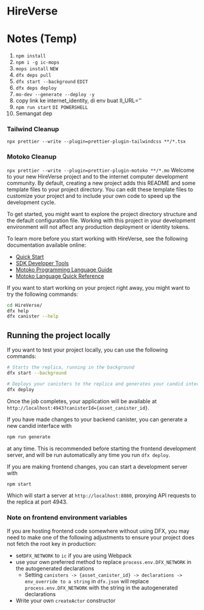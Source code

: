 # HireVerse

# Notes (Temp)

1. ``npm install``
2. ``npm i -g ic-mops``
3. ``mops install`` ``NEW``
4. ``dfx deps pull``
5. ``dfx start --background`` ``EDIT``
6. ``dfx deps deploy``
7. ``mo-dev --generate --deploy -y``
8. copy link ke internet_identity, di env buat II_URL='<link>'
9. ``npm run start`` ``DI POWERSHELL``
10. Semangat dep

### Tailwind Cleanup

``npx prettier --write --plugin=prettier-plugin-tailwindcss **/*.tsx``

### Motoko Cleanup

``npx prettier --write --plugin=prettier-plugin-motoko **/*.mo``
Welcome to your new HireVerse project and to the internet computer development community. By default, creating a new
project adds this README and some template files to your project directory. You can edit these template files to
customize your project and to include your own code to speed up the development cycle.

To get started, you might want to explore the project directory structure and the default configuration file. Working
with this project in your development environment will not affect any production deployment or identity tokens.

To learn more before you start working with HireVerse, see the following documentation available online:

- [Quick Start](https://internetcomputer.org/docs/current/developer-docs/setup/deploy-locally)
- [SDK Developer Tools](https://internetcomputer.org/docs/current/developer-docs/setup/install)
- [Motoko Programming Language Guide](https://internetcomputer.org/docs/current/motoko/main/motoko)
- [Motoko Language Quick Reference](https://internetcomputer.org/docs/current/motoko/main/language-manual)

If you want to start working on your project right away, you might want to try the following commands:

```bash
cd HireVerse/
dfx help
dfx canister --help
```

## Running the project locally

If you want to test your project locally, you can use the following commands:

```bash
# Starts the replica, running in the background
dfx start --background

# Deploys your canisters to the replica and generates your candid interface
dfx deploy
```

Once the job completes, your application will be available at `http://localhost:4943?canisterId={asset_canister_id}`.

If you have made changes to your backend canister, you can generate a new candid interface with

```bash
npm run generate
```

at any time. This is recommended before starting the frontend development server, and will be run automatically any time
you run `dfx deploy`.

If you are making frontend changes, you can start a development server with

```bash
npm start
```

Which will start a server at `http://localhost:8080`, proxying API requests to the replica at port 4943.

### Note on frontend environment variables

If you are hosting frontend code somewhere without using DFX, you may need to make one of the following adjustments to
ensure your project does not fetch the root key in production:

- set`DFX_NETWORK` to `ic` if you are using Webpack
- use your own preferred method to replace `process.env.DFX_NETWORK` in the autogenerated declarations
    - Setting `canisters -> {asset_canister_id} -> declarations -> env_override to a string` in `dfx.json` will
      replace `process.env.DFX_NETWORK` with the string in the autogenerated declarations
- Write your own `createActor` constructor
